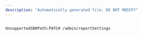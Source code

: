 ```yaml
---
description: "Automatically generated file. DO NOT MODIFY"
---
```


```powershellv2

UnsupportedSDKPath:PATCH /admin/reportSettings

```